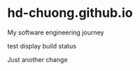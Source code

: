 # hd-chuong.github.io
My software engineering journey

test display build status

Just another change
